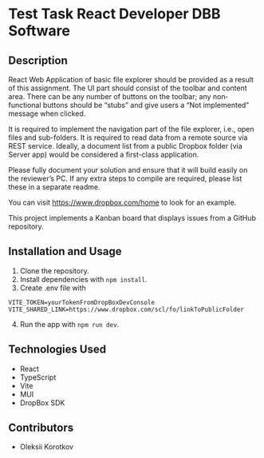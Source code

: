 # Test Task React Developer DBB Software

## Description

React Web Application of basic file explorer should be provided as a result of this assignment. The UI part should consist of the toolbar and content area. There can be any number of buttons on the toolbar; any non‐functional buttons should be “stubs” and give users a “Not implemented” message when clicked.

It is required to implement the navigation part of the file explorer, i.e., open files and sub-folders.
It is required to read data from a remote source via REST service.
Ideally, a document list from a public Dropbox folder (via Server app) would be considered a first-class application.

Please fully document your solution and ensure that it will build easily on the reviewer’s PC. If any extra steps to compile are required, please list these in a separate readme.

You can visit https://www.dropbox.com/home to look for an example.

This project implements a Kanban board that displays issues from a GitHub repository.

## Installation and Usage

1. Clone the repository.
2. Install dependencies with `npm install`.
3. Create .env file with

```
VITE_TOKEN=yourTokenFromDropBoxDevConsole
VITE_SHARED_LINK=https://www.dropbox.com/scl/fo/linkToPublicFolder
```

4. Run the app with `npm run dev`.

## Technologies Used

- React
- TypeScript
- Vite
- MUI
- DropBox SDK

## Contributors

- Oleksii Korotkov
